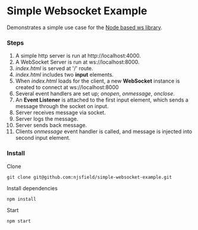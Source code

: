 # Simple Websocket Example

Demonstrates a simple use case for the [Node based ws library](https://github.com/websockets/ws).

### Steps

1. A simple http server is run at http://localhost:4000.
2. A WebSocket Server is run at ws://localhost:8000.
3. *index.html* is served at '/' route.
4. *index.html* includes two **input** elements.
5. When *index.html* loads for the client, a new **WebSocket** instance is created to connect at ws://localhost:8000
6. Several event handlers are set up; *onopen*, *onmessage*, *onclose*.
7. An **Event Listener** is attached to the first input element, which sends a message through the socket on input.
8. Server receives message via socket.
9. Server logs the message.
10. Server sends back message.
11. Clients *onmessage* event handler is called, and message is injected into second input element.


### Install

Clone
```
git clone git@github.com:njsfield/simple-websocket-example.git
```
Install dependencies
```
npm install
```
Start
```
npm start
```

